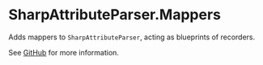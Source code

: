 # SharpAttributeParser.Mappers

Adds mappers to `SharpAttributeParser`, acting as blueprints of recorders.

See [GitHub](https://github.com/SharpAttributeParser/SharpAttributeParser.Mappers) for more information.